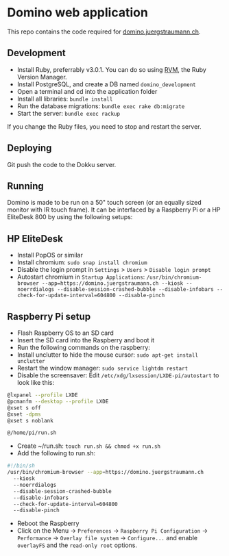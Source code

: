 # Domino web application

This repo contains the code required for [domino.juergstraumann.ch](https://domino.juergstraumann.ch/).

## Development

* Install Ruby, preferrably v3.0.1. You can do so using [RVM](https://rvm.io/), the Ruby Version Manager.
* Install PostgreSQL, and create a DB named `domino_development`
* Open a terminal and cd into the application folder
* Install all libraries: `bundle install`
* Run the database migrations: `bundle exec rake db:migrate`
* Start the server: `bundle exec rackup`

If you change the Ruby files, you need to stop and restart the server.

## Deploying

Git push the code to the Dokku server.

## Running

Domino is made to be run on a 50" touch screen (or an equally sized monitor
with IR touch frame). It can be interfaced by a Raspberry Pi or a HP EliteDesk
800 by using the following setups:

## HP EliteDesk

* Install PopOS or similar
* Install chromium: `sudo snap install chromium`
* Disable the login prompt in `Settings` > `Users` > `Disable login prompt`
* Autostart chromium in `Startup Applications`: `/usr/bin/chromium-browser --app=https://domino.juergstraumann.ch --kiosk --noerrdialogs --disable-session-crashed-bubble --disable-infobars --check-for-update-interval=604800 --disable-pinch`

## Raspberry Pi setup

* Flash Raspberry OS to an SD card
* Insert the SD card into the Raspberry and boot it
* Run the following commands on the raspberry:
* Install unclutter to hide the mouse cursor: `sudo apt-get install unclutter`
* Restart the window manager: `sudo service lightdm restart`
* Disable the screensaver: Edit `/etc/xdg/lxsession/LXDE-pi/autostart` to look like this:

```bash
@lxpanel --profile LXDE
@pcmanfm --desktop --profile LXDE
@xset s off
@xset -dpms
@xset s noblank

@/home/pi/run.sh
```

* Create ~/run.sh: `touch run.sh && chmod +x run.sh`
* Add the following to run.sh:
```bash
#!/bin/sh
/usr/bin/chromium-browser --app=https://domino.juergstraumann.ch
  --kiosk
  --noerrdialogs
  --disable-session-crashed-bubble
  --disable-infobars
  --check-for-update-interval=604800
  --disable-pinch
```

* Reboot the Raspberry
* Click on the Menu -> `Preferences` -> `Raspberry Pi Configuration` ->
  `Performance` -> `Overlay file system` -> `Configure...` and enable `overlayFS`
  and the `read-only root` options.
